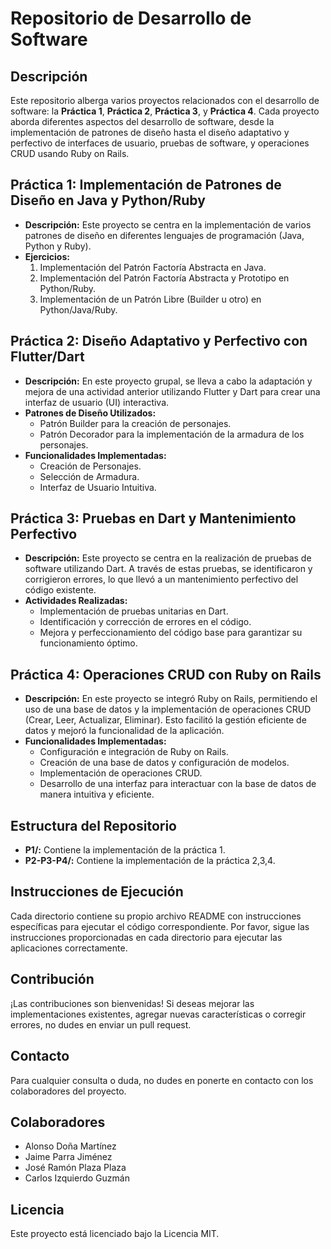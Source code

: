 # Repositorio de Desarrollo de Software

## Descripción
Este repositorio alberga varios proyectos relacionados con el desarrollo de software: la **Práctica 1**, **Práctica 2**, **Práctica 3**, y **Práctica 4**. Cada proyecto aborda diferentes aspectos del desarrollo de software, desde la implementación de patrones de diseño hasta el diseño adaptativo y perfectivo de interfaces de usuario, pruebas de software, y operaciones CRUD usando Ruby on Rails.

## Práctica 1: Implementación de Patrones de Diseño en Java y Python/Ruby
- **Descripción:** Este proyecto se centra en la implementación de varios patrones de diseño en diferentes lenguajes de programación (Java, Python y Ruby).
- **Ejercicios:**
  1. Implementación del Patrón Factoría Abstracta en Java.
  2. Implementación del Patrón Factoría Abstracta y Prototipo en Python/Ruby.
  3. Implementación de un Patrón Libre (Builder u otro) en Python/Java/Ruby.

## Práctica 2: Diseño Adaptativo y Perfectivo con Flutter/Dart
- **Descripción:** En este proyecto grupal, se lleva a cabo la adaptación y mejora de una actividad anterior utilizando Flutter y Dart para crear una interfaz de usuario (UI) interactiva.
- **Patrones de Diseño Utilizados:**
  - Patrón Builder para la creación de personajes.
  - Patrón Decorador para la implementación de la armadura de los personajes.
- **Funcionalidades Implementadas:**
  - Creación de Personajes.
  - Selección de Armadura.
  - Interfaz de Usuario Intuitiva.

## Práctica 3: Pruebas en Dart y Mantenimiento Perfectivo
- **Descripción:** Este proyecto se centra en la realización de pruebas de software utilizando Dart. A través de estas pruebas, se identificaron y corrigieron errores, lo que llevó a un mantenimiento perfectivo del código existente.
- **Actividades Realizadas:**
  - Implementación de pruebas unitarias en Dart.
  - Identificación y corrección de errores en el código.
  - Mejora y perfeccionamiento del código base para garantizar su funcionamiento óptimo.

## Práctica 4: Operaciones CRUD con Ruby on Rails
- **Descripción:** En este proyecto se integró Ruby on Rails, permitiendo el uso de una base de datos y la implementación de operaciones CRUD (Crear, Leer, Actualizar, Eliminar). Esto facilitó la gestión eficiente de datos y mejoró la funcionalidad de la aplicación.
- **Funcionalidades Implementadas:**
  - Configuración e integración de Ruby on Rails.
  - Creación de una base de datos y configuración de modelos.
  - Implementación de operaciones CRUD.
  - Desarrollo de una interfaz para interactuar con la base de datos de manera intuitiva y eficiente.

## Estructura del Repositorio
- **P1/:** Contiene la implementación de la práctica 1.
- **P2-P3-P4/:** Contiene la implementación de la práctica 2,3,4.
## Instrucciones de Ejecución
Cada directorio contiene su propio archivo README con instrucciones específicas para ejecutar el código correspondiente. Por favor, sigue las instrucciones proporcionadas en cada directorio para ejecutar las aplicaciones correctamente.

## Contribución
¡Las contribuciones son bienvenidas! Si deseas mejorar las implementaciones existentes, agregar nuevas características o corregir errores, no dudes en enviar un pull request.

## Contacto
Para cualquier consulta o duda, no dudes en ponerte en contacto con los colaboradores del proyecto.

## Colaboradores
- Alonso Doña Martínez
- Jaime Parra Jiménez
- José Ramón Plaza Plaza
- Carlos Izquierdo Guzmán

## Licencia
Este proyecto está licenciado bajo la Licencia MIT.
